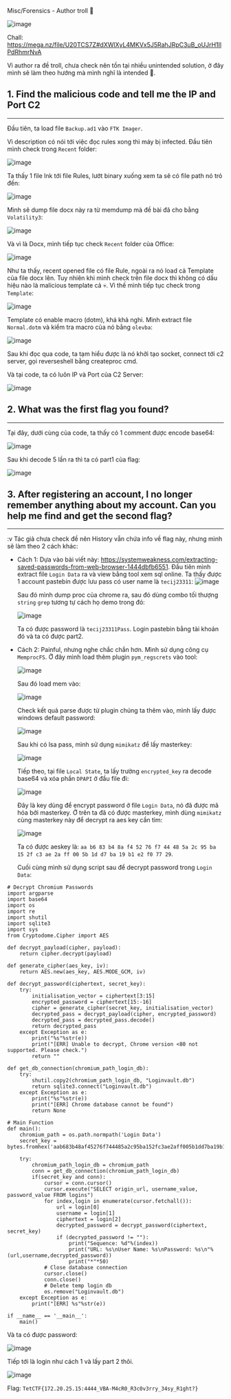 Misc/Forensics - Author troll 🐸

![image](https://github.com/NVex0/uWU/assets/113530029/0e24a4d6-5fc7-487e-aa80-6cb76661acad)

Chall: https://mega.nz/file/U20TCS7Z#dXWlXyL4MKVx5J5RahJRpC3uB_oUJrH1IlPdRhmrNvA

Vì author ra đề troll, chưa check nên tồn tại nhiều unintended solution, ở đây mình sẽ làm theo hướng mà mình nghĩ là intended 🐧.

## 1. Find the malicious code and tell me the IP and Port C2
----

Đầu tiên, ta load file `Backup.ad1` vào `FTK Imager`.

Vì description có nói tới việc đọc rules xong thì máy bị infected. Đầu tiên mình check trong `Recent` folder:

![image](https://github.com/NVex0/uWU/assets/113530029/5eb2e3c8-f4d7-4a98-9baa-8cd658859750)

Ta thấy 1 file lnk tới file Rules, lướt binary xuống xem ta sẽ có file path nó trỏ đến:

![image](https://github.com/NVex0/uWU/assets/113530029/fe2cf0d9-5c45-421b-af99-57164cafad9f)

Mình sẽ dump file docx này ra từ memdump mà đề bài đã cho bằng `Volatility3`:

![image](https://github.com/NVex0/uWU/assets/113530029/22790b83-4390-4341-9f5e-bf7b984d427f)

Và vì là Docx, mình tiếp tục check `Recent` folder của Office:

![image](https://github.com/NVex0/uWU/assets/113530029/ad6c44f9-2145-4df1-bdb6-d7b371f68e7e)

Như ta thấy, recent opened file có file Rule, ngoài ra nó load cả Template của file docx lên. Tuy nhiên khi mình check trên file docx thì không có dấu hiệu nào là malicious template cả 💀. Vì thế mình tiếp tục check trong `Template`:

![image](https://github.com/NVex0/uWU/assets/113530029/1d807350-82f2-4d7d-8783-154ce6e96175)

Template có enable macro (dotm), khá khả nghi. Mình extract file `Normal.dotm` và kiểm tra macro của nó bằng `olevba`:

![image](https://github.com/NVex0/uWU/assets/113530029/da02281f-65e2-41d6-b1f4-874322cc7239)

Sau khi đọc qua code, ta tạm hiểu được là nó khởi tạo socket, connect tới c2 server, gọi reverseshell bằng createproc cmd. 

Và tại code, ta có luôn IP và Port của C2 Server:

![image](https://github.com/NVex0/uWU/assets/113530029/8295653a-1b48-4027-bc0e-71ab8793f22b)

## 2. What was the first flag you found? 
----

Tại đây, dưới cùng của code, ta thấy có 1 comment được encode base64:

![image](https://github.com/NVex0/uWU/assets/113530029/ec754fe6-8009-4d68-834a-b1383e96aaa0)

Sau khi decode 5 lần ra thì ta có part1 của flag:

![image](https://github.com/NVex0/uWU/assets/113530029/cc268610-7c3f-4bc4-ba16-12d82d2897b9)

## 3. After registering an account, I no longer remember anything about my account. Can you help me find and get the second flag? 
----

:v Tác giả chưa check đề nên History vẫn chứa info về flag này, nhưng mình sẽ làm theo 2 cách khác:

- Cách 1: Dựa vào bài viết này: https://systemweakness.com/extracting-saved-passwords-from-web-browser-1444dbfb6551. Đầu tiên mình extract file `Login Data` ra và view bằng tool xem sql online. Ta thấy được 1 account pastebin được lưu pass có user name là `tecij23311`:
  ![image](https://github.com/NVex0/uWU/assets/113530029/a4038486-2f3d-41d5-a9f9-bac257c24a67)
  
  Sau đó mình dump proc của chrome ra, sau đó dùng combo tối thượng `string` `grep` tương tự cách họ demo trong đó:

  ![image](https://github.com/NVex0/uWU/assets/113530029/f2b6fd8d-8cee-41f8-a0f2-449c69bf1c90)

  Ta có được password là `tecij23311Pass`. Login pastebin bằng tài khoản đó và ta có được part2.

- Cách 2: Painful, nhưng nghe chắc chắn hơn. Mình sử dụng công cụ `MemprocFS`. Ở đây mình load thêm plugin `pym_regscrets` vào tool:

  ![image](https://github.com/NVex0/uWU/assets/113530029/be08b6f7-5d47-4fbe-98cd-04098601540a)

  Sau đó load mem vào:

  ![image](https://github.com/NVex0/uWU/assets/113530029/cc61220e-37b9-4011-b102-c45a9831a134)

  Check kết quả parse được từ plugin chúng ta thêm vào, mình lấy được windows default password:

  ![image](https://github.com/NVex0/uWU/assets/113530029/7716c212-7489-4ecf-91dc-9522e4478795)

  Sau khi có lsa pass, mình sử dụng `mimikatz` để lấy masterkey:

  ![image](https://github.com/NVex0/uWU/assets/113530029/48e25375-b22c-4e7b-9452-b3bf637d45c9)

  Tiếp theo, tại file `Local State`, ta lấy trường `encrypted_key` ra decode base64 và xóa phần `DPAPI` ở đầu file đi:

  ![image](https://github.com/NVex0/uWU/assets/113530029/a19ced76-51e2-4124-b3c5-77edda4ddf34)

  Đây là key dùng để encrypt password ở file `Login Data`, nó đã được mã hóa bởi masterkey. Ở trên ta đã có được masterkey, mình dùng `mimikatz` cùng masterkey này để decrypt ra aes key cần tìm:

  ![image](https://github.com/NVex0/uWU/assets/113530029/11eae174-b5c4-40a3-8ce4-adac677363a0)

  Ta có được aeskey là: `aa b6 83 b4 8a f4 52 76 f7 44 48 5a 2c 95 ba 15 2f c3 ae 2a ff 00 5b 1d d7 ba 19 b1 e2 f0 77 29`.

  Cuối cùng mình sử dụng script sau để decrypt password trong `Login Data`:

```
# Decrypt Chromium Passwords
import argparse
import base64
import os
import re
import shutil
import sqlite3
import sys
from Cryptodome.Cipher import AES

def decrypt_payload(cipher, payload):
    return cipher.decrypt(payload)

def generate_cipher(aes_key, iv):
    return AES.new(aes_key, AES.MODE_GCM, iv)

def decrypt_password(ciphertext, secret_key):
    try:
        initialisation_vector = ciphertext[3:15]
        encrypted_password = ciphertext[15:-16]
        cipher = generate_cipher(secret_key, initialisation_vector)
        decrypted_pass = decrypt_payload(cipher, encrypted_password)
        decrypted_pass = decrypted_pass.decode()  
        return decrypted_pass
    except Exception as e:
        print("%s"%str(e))
        print("[ERR] Unable to decrypt, Chrome version <80 not supported. Please check.")
        return ""
    
def get_db_connection(chromium_path_login_db):
    try:
        shutil.copy2(chromium_path_login_db, "Loginvault.db") 
        return sqlite3.connect("Loginvault.db")
    except Exception as e:
        print("%s"%str(e))
        print("[ERR] Chrome database cannot be found")
        return None

# Main Function
def main():
    chromium_path = os.path.normpath('Login Data')
    secret_key = bytes.fromhex('aab683b48af45276f744485a2c95ba152fc3ae2aff005b1dd7ba19b1e2f07729')

    try:
        chromium_path_login_db = chromium_path
        conn = get_db_connection(chromium_path_login_db)
        if(secret_key and conn):
            cursor = conn.cursor()
            cursor.execute("SELECT origin_url, username_value, password_value FROM logins")
            for index,login in enumerate(cursor.fetchall()):
                url = login[0]
                username = login[1]
                ciphertext = login[2]
                decrypted_password = decrypt_password(ciphertext, secret_key)
                if (decrypted_password != ""):
                    print("Sequence: %d"%(index))
                    print("URL: %s\nUser Name: %s\nPassword: %s\n"%(url,username,decrypted_password))
                    print("*"*50)
            # Close database connection
            cursor.close()
            conn.close()
            # Delete temp login db
            os.remove("Loginvault.db")
    except Exception as e:
        print("[ERR] %s"%str(e))
 
if __name__ == '__main__':
    main()
```

Và ta có được password:

![image](https://github.com/NVex0/uWU/assets/113530029/e4c2a406-03b3-417d-b413-b1ec47f15987)

Tiếp tới là login như cách 1 và lấy part 2 thôi.

![image](https://github.com/NVex0/uWU/assets/113530029/bdf78274-c681-4e4c-9280-8405447f986e)

Flag: `TetCTF{172.20.25.15:4444_VBA-M4cR0_R3c0v3rry_34sy_R1ght?}`
